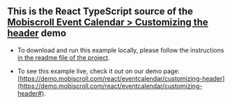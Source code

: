 This is the React TypeScript source of the [Mobiscroll Event Calendar > Customizing the header](https://demo.mobiscroll.com/react/eventcalendar/customizing-header) demo
--

- To download and run this example locally, please follow the instructions [in the readme file of the project](https://github.com/acidb/mobiscroll-demos-react-ts?tab=readme-ov-file#mobiscroll-react-ts-demos). 

- To see this example live, check it out on our demo page: [https://demo.mobiscroll.com/react/eventcalendar/customizing-header](https://demo.mobiscroll.com/react/eventcalendar/customizing-header#).
